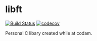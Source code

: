 # libft 
[![Build Status](https://travis-ci.org/Eathox/libft.svg?branch=master)](https://travis-ci.org/Eathox/libft) 
[![codecov](https://codecov.io/gh/Eathox/libft/branch/master/graph/badge.svg)](https://codecov.io/gh/Eathox/libft)

Personal C libary created while at codam.
